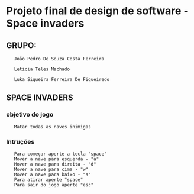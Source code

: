 # Projeto final de design de software - Space invaders
## GRUPO: 
       
       João Pedro De Souza Costa Ferreira

       Leticia Teles Machado
       
       Luka Siqueira Ferreira De Figueiredo
       
       
## SPACE INVADERS
### objetivo do jogo
       Matar todas as naves inimigas 
       
### Intruções
       Para começar aperte a tecla "space"
       Mover a nave para esquerda - "a"
       Mover a nave para direita - "d"
       Mover a nave para cima - "w"
       Mover a nave para baixo - "s"
       Para atirar aperte "space"
       Para sair do jogo aperte "esc"
